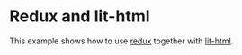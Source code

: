 # Redux and lit-html

This example shows how to use [redux](https://redux.js.org/) together with [lit-html](https://lit-html.polymer-project.org/).
